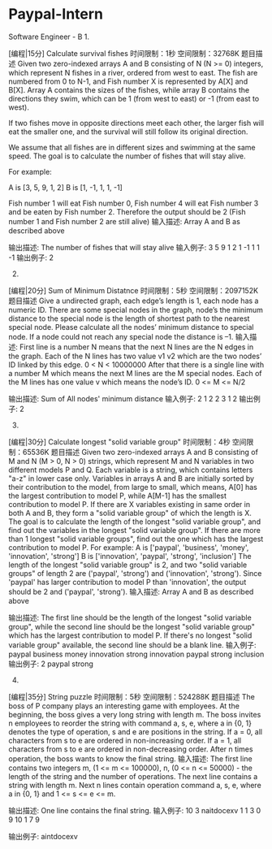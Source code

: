 # Paypal-Intern
Software Engineer - B 
1.

[编程|15分] Calculate survival fishes
时间限制：1秒
空间限制：32768K
题目描述
Given two zero-indexed arrays A and B consisting of N (N >= 0) integers, which represent N fishes in a river, ordered from west to east. 
The fish are numbered from 0 to N-1, and Fish number X is represented by A[X] and B[X]. Array A contains the sizes of the fishes, while array B contains the directions they swim, which can be 1 (from west to east) or -1 (from east to west).

If two fishes move in opposite directions meet each other, the larger fish will eat the smaller one, and the survival will still follow its original direction.

We assume that all fishes are in different sizes and swimming at the same speed. The goal is to calculate the number of fishes that will stay alive.

For example:

A is [3, 5, 9, 1, 2]
B is [1, -1, 1, 1, -1]

Fish number 1 will eat Fish number 0, Fish number 4 will eat Fish number 3 and be eaten by Fish number 2. Therefore the output should be 2 (Fish number 1 and Fish number 2 are still alive)
输入描述:
Array A and B as described above

输出描述:
The number of fishes that will stay alive
输入例子:
3 5 9 1 2
1 -1 1 1 -1
输出例子:
2

 

 

 

2.

 

[编程|20分] Sum of Minimum Distatnce
时间限制：5秒
空间限制：2097152K
题目描述
Give a undirected graph, each edge’s length is 1, each node has a numeric ID. There are some special nodes in the graph, node’s the minimum distance to the special node is the length of shortest path to the nearest special node. Please calculate all the nodes’ minimum distance to special node. If a node could not reach any special node the distance is –1.
输入描述:
First line is a number N means that the next N lines are the N edges in the graph. Each of the N lines has two value v1 v2 which are the two nodes’ ID linked by this edge. 0 < N < 10000000
After that there is a single line with a number M which means the next M lines are the M special nodes. Each of the M lines has one value v which means the node’s ID. 0 <= M <= N/2

输出描述:
Sum of All nodes' minimum distance
输入例子:
2
1 2
2 3
1
2
输出例子:
2

 

3.

[编程|30分] Calculate longest "solid variable group"
时间限制：4秒
空间限制：65536K
题目描述
Given two zero-indexed arrays A and B consisting of M and N (M > 0, N > 0) strings, which represent M and N variables in two different models P and Q. Each variable is a string, which contains letters "a-z" in lower case only. Variables in arrays A and B are initially sorted by their contribution to the model, from large to small, which means, A[0] has the largest contribution to model P, while A[M-1] has the smallest contribution to model P. If there are X variables existing in same order in both A and B, they form a "solid variable group" of which the length is X. The goal is to calculate the length of the longest "solid variable group", and find out the variables in the longest "solid variable group". If there are more than 1 longest "solid variable groups", find out the one which has the largest contribution to model P. For example: A is ['paypal', 'business', 'money', 'innovation', 'strong'] B is ['innovation', 'paypal', 'strong', 'inclusion'] The length of the longest "solid variable group" is 2, and two "solid variable groups" of length 2 are ('paypal', 'strong') and ('innovation', 'strong'). Since 'paypal' has larger contribution to model P than 'innovation', the output should be 2 and ('paypal', 'strong').
输入描述:
Array A and B as described above

输出描述:
The first line should be the length of the longest "solid variable group", while the second line should be the longest "solid variable group" which has the largest contribution to model P. If there's no longest "solid variable group" available, the second line should be a blank line.
输入例子:
paypal business money innovation strong
innovation paypal strong inclusion
输出例子:
2
paypal strong

 

 

4.

 

[编程|35分] String puzzle
时间限制：5秒
空间限制：524288K
题目描述
The boss of P company plays an interesting game with employees. At the beginning, the boss gives a very long string with length m. The boss invites n employees to reorder the string with command a, s, e, where a in {0, 1} denotes the type of operation, s and e are positions in the string. If a = 0, all characters from s to e are ordered in non-increasing order. If a = 1, all characters from s to e are ordered in non-decreasing order. After n times operation, the boss wants to know the final string.
输入描述:
The first line contains two integers m, (1 <= m <= 100000), n, (0 <= n <= 50000) - the length of the string and the number of operations. The next line contains a string with length m. Next n lines contain operation command a, s, e, where a in {0, 1} and 1 <= s <= e <= m.

输出描述:
One line contains the final string.
输入例子:
10 3
naitdocexv
1 1 3
0 9 10
1 7 9

输出例子:
aintdocexv

